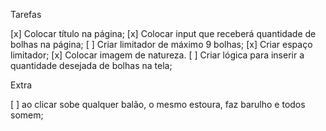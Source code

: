 Tarefas

[x] Colocar título na página;
[x] Colocar input que receberá quantidade de bolhas na página;
[ ] Criar limitador de máximo 9 bolhas;
[x] Criar espaço limitador;
[x] Colocar imagem de natureza.
[ ] Criar lógica para inserir a quantidade desejada de bolhas na tela;



Extra

[ ] ao clicar sobe qualquer balão, o mesmo estoura, faz barulho e todos somem;
